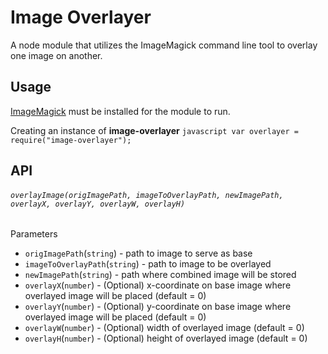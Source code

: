 # Image Overlayer

A node module that utilizes the ImageMagick command line tool to overlay one image on another.

## Usage
[ImageMagick](http://www.imagemagick.org/script/index.php) must be installed for the module to run.

Creating an instance of **image-overlayer**
    ```javascript
    var overlayer = require("image-overlayer");
    ```

## API

###### `overlayImage(origImagePath, imageToOverlayPath, newImagePath, overlayX, overlayY, overlayW, overlayH)`
Parameters
* `origImagePath`(`string`) - path to image to serve as base
* `imageToOverlayPath`(`string`) - path to image to be overlayed
* `newImagePath`(`string`) - path where combined image will be stored
* `overlayX`(`number`) - (Optional) x-coordinate on base image where overlayed image will be placed (default = 0)
* `overlayY`(`number`) - (Optional) y-coordinate on base image where overlayed image will be placed (default = 0)
* `overlayW`(`number`) - (Optional) width of overlayed image (default = 0)
* `overlayH`(`number`) - (Optional) height of overlayed image (default = 0)


